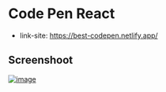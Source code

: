 # Code Pen React
- link-site: https://best-codepen.netlify.app/
## Screenshoot
[![image](https://www.linkpicture.com/q/screenshot-1_3.png)](https://www.linkpicture.com/view.php?img=LPic6184d1da73897704934124)